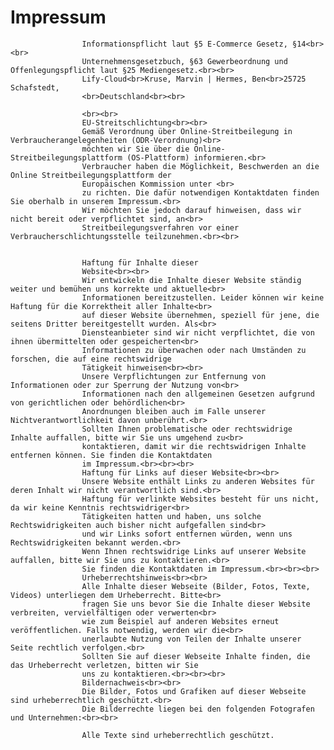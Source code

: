   <h1>Impressum</h1>

                    Informationspflicht laut §5 E-Commerce Gesetz, §14<br><br>
                    Unternehmensgesetzbuch, §63 Gewerbeordnung und Offenlegungspflicht laut §25 Mediengesetz.<br><br>
                    Lify-Cloud<br>Kruse, Marvin | Hermes, Ben<br>25725 Schafstedt,
                    <br>Deutschland<br><br>

                    <br><br>
                    EU-Streitschlichtung<br><br>
                    Gemäß Verordnung über Online-Streitbeilegung in Verbraucherangelegenheiten (ODR-Verordnung)<br>
                    möchten wir Sie über die Online-Streitbeilegungsplattform (OS-Plattform) informieren.<br>
                    Verbraucher haben die Möglichkeit, Beschwerden an die Online Streitbeilegungsplattform der
                    Europäischen Kommission unter <br>
                    zu richten. Die dafür notwendigen Kontaktdaten finden Sie oberhalb in unserem Impressum.<br>
                    Wir möchten Sie jedoch darauf hinweisen, dass wir nicht bereit oder verpflichtet sind, an<br>
                    Streitbeilegungsverfahren vor einer Verbraucherschlichtungsstelle teilzunehmen.<br><br>


                    Haftung für Inhalte dieser
                    Website<br><br>
                    Wir entwickeln die Inhalte dieser Website ständig weiter und bemühen uns korrekte und aktuelle<br>
                    Informationen bereitzustellen. Leider können wir keine Haftung für die Korrektheit aller Inhalte<br>
                    auf dieser Website übernehmen, speziell für jene, die seitens Dritter bereitgestellt wurden. Als<br>
                    Diensteanbieter sind wir nicht verpflichtet, die von ihnen übermittelten oder gespeicherten<br>
                    Informationen zu überwachen oder nach Umständen zu forschen, die auf eine rechtswidrige
                    Tätigkeit hinweisen<br><br>
                    Unsere Verpflichtungen zur Entfernung von Informationen oder zur Sperrung der Nutzung von<br>
                    Informationen nach den allgemeinen Gesetzen aufgrund von gerichtlichen oder behördlichen<br>
                    Anordnungen bleiben auch im Falle unserer Nichtverantwortlichkeit davon unberührt.<br>
                    Sollten Ihnen problematische oder rechtswidrige Inhalte auffallen, bitte wir Sie uns umgehend zu<br>
                    kontaktieren, damit wir die rechtswidrigen Inhalte entfernen können. Sie finden die Kontaktdaten
                    im Impressum.<br><br><br>
                    Haftung für Links auf dieser Website<br><br>
                    Unsere Website enthält Links zu anderen Websites für deren Inhalt wir nicht verantwortlich sind.<br>
                    Haftung für verlinkte Websites besteht für uns nicht, da wir keine Kenntnis rechtswidriger<br>
                    Tätigkeiten hatten und haben, uns solche Rechtswidrigkeiten auch bisher nicht aufgefallen sind<br>
                    und wir Links sofort entfernen würden, wenn uns Rechtswidrigkeiten bekannt werden.<br>
                    Wenn Ihnen rechtswidrige Links auf unserer Website auffallen, bitte wir Sie uns zu kontaktieren.<br>
                    Sie finden die Kontaktdaten im Impressum.<br><br><br>
                    Urheberrechtshinweis<br><br>
                    Alle Inhalte dieser Webseite (Bilder, Fotos, Texte, Videos) unterliegen dem Urheberrecht. Bitte<br>
                    fragen Sie uns bevor Sie die Inhalte dieser Website verbreiten, vervielfältigen oder verwerten<br>
                    wie zum Beispiel auf anderen Websites erneut veröffentlichen. Falls notwendig, werden wir die<br>
                    unerlaubte Nutzung von Teilen der Inhalte unserer Seite rechtlich verfolgen.<br>
                    Sollten Sie auf dieser Webseite Inhalte finden, die das Urheberrecht verletzen, bitten wir Sie
                    uns zu kontaktieren.<br><br><br>
                    Bildernachweis<br><br>
                    Die Bilder, Fotos und Grafiken auf dieser Webseite sind urheberrechtlich geschützt.<br>
                    Die Bilderrechte liegen bei den folgenden Fotografen und Unternehmen:<br><br>
                    
                    Alle Texte sind urheberrechtlich geschützt.
